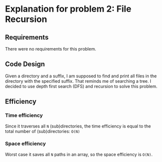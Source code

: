 # Explanation for problem 2: File Recursion

## Requirements
There were no requirements for this problem.

## Code Design
Given a directory and a suffix, I am supposed to find and print all files in the directory with the specified suffix. That reminds me of searching a tree. I decided to use depth first search (DFS) and recursion to solve this problem.

## Efficiency

### Time efficiency
Since it traverses all `N` (sub)directories, the time efficiency is equal to the total number of (sub)directories: `O(N)`

### Space efficiency
Worst case it saves all `N` paths in an array, so the space efficiency is `O(N)`.

